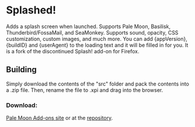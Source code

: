 # Splashed!
Adds a splash screen when launched. Supports Pale Moon, Basilisk, Thunderbird/FossaMail, and SeaMonkey. Supports sound, opacity, CSS customization, custom images, and much more. You can add {appVersion}, {buildID} and {userAgent} to the loading text and it will be filled in for you. It is a fork of the discontinued Splash! add-on for Firefox.

## Building
Simply download the contents of the "src" folder  and pack the contents into a .zip file. Then, rename the file to .xpi and drag into the browser.

### Download:
[Pale Moon Add-ons site](http://addons.palemoon.org/addon/splashed/) or at the [repository](https://github.com/FranklinDM/Splashed/releases).